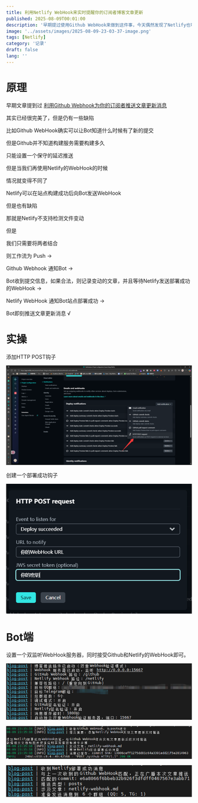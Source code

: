 ```yaml
---
title: 利用Netlify WebHook来实时提醒你的订阅者博客文章更新
published: 2025-08-09T00:01:00
description: '早期提过使用Github WebHook来做到这件事，今天偶然发现了Netlify也可以做到同样的事情'
image: '../assets/images/2025-08-09-23-03-37-image.png'
tags: [Netlify]
category: '记录'
draft: false 
lang: ''
---
```


# 原理

早期文章提到过 [利用Github Webhook为你的订阅者推送文章更新消息](/posts/github-webhook)

其实已经很完美了，但是仍有一些缺陷

比如Github WebHook确实可以让Bot知道什么时候有了新的提交

但是Github并不知道构建服务需要构建多久

只能设置一个保守的延迟推送

但是当我们再使用Netlify的WebHook的时候

情况就变得不同了

Netlify可以在站点构建成功后向Bot发送WebHook

但是也有缺陷

那就是Netlify不支持检测文件变动

但是

我们只需要将两者结合

则工作流为
Push -> 

Github Webhook 通知Bot -> 

Bot收到提交信息，如果合法，则记录变动的文章，并且等待Netlify发送部署成功的WebHook -> 

Netlify WebHook 通知Bot站点部署成功 -> 

Bot即刻推送文章更新消息 √

# 实操

添加HTTP POST钩子

![](../assets/images/2025-08-09-23-15-10-image.png)

创建一个部署成功钩子

![](../assets/images/2025-08-09-23-15-40-image.png)

# Bot端

设置一个双监听WebHook服务器，同时接受Github和Netlify的WebHook即可。

![](../assets/images/2025-08-09-23-36-50-5ec10aad91b98d8d36699c7956c705f0.png)

![](../assets/images/2025-08-09-23-39-27-cfc2d6a91a07455adbcee0c491143640.png)

![](../assets/images/2025-08-09-23-57-02-image.png)
